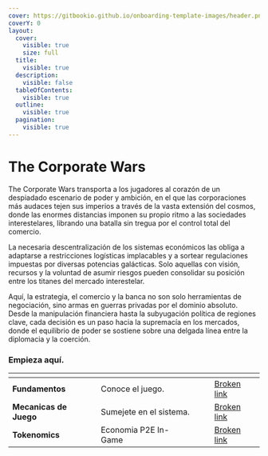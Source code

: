 ```yaml
---
cover: https://gitbookio.github.io/onboarding-template-images/header.png
coverY: 0
layout:
  cover:
    visible: true
    size: full
  title:
    visible: true
  description:
    visible: false
  tableOfContents:
    visible: true
  outline:
    visible: true
  pagination:
    visible: true
---
```


# The Corporate Wars

The Corporate Wars transporta a los jugadores al corazón de un despiadado escenario de poder y ambición, en el que las corporaciones más audaces tejen sus imperios a través de la vasta extensión del cosmos, donde las enormes distancias imponen su propio ritmo a las sociedades interestelares, librando una batalla sin tregua por el control total del comercio.

La necesaria descentralización de los sistemas económicos las obliga a adaptarse a restricciones logísticas implacables y a sortear regulaciones impuestas por diversas potencias galácticas. Solo aquellas con visión, recursos y la voluntad de asumir riesgos pueden consolidar su posición entre los titanes del mercado interestelar.

Aquí, la estrategia, el comercio y la banca no son solo herramientas de negociación, sino armas en guerras privadas por el dominio absoluto. Desde la manipulación financiera hasta la subyugación política de regiones clave, cada decisión es un paso hacia la supremacía en los mercados, donde el equilibrio de poder se sostiene sobre una delgada línea entre la diplomacia y la coerción.

### Empieza aquí.

<table data-view="cards"><thead><tr><th></th><th></th><th data-hidden data-card-cover data-type="files"></th><th data-hidden></th><th data-hidden data-card-target data-type="content-ref"></th></tr></thead><tbody><tr><td><strong>Fundamentos</strong></td><td>Conoce el juego.</td><td></td><td></td><td><a href="broken-reference">Broken link</a></td></tr><tr><td><strong>Mecanicas de Juego</strong></td><td>Sumejete en el sistema.</td><td></td><td></td><td><a href="broken-reference">Broken link</a></td></tr><tr><td><strong>Tokenomics</strong></td><td>Economia P2E In-Game</td><td></td><td></td><td><a href="broken-reference">Broken link</a></td></tr></tbody></table>


